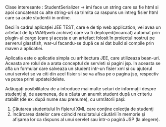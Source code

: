 Clase interesante : StudentSerializer -> imi face un string care sa fie html si apoi concatenat cu alte string-uri sa trimita ca raspuns un intreg fisier html care sa arate studentii in ordine.














Deci în cadrul aplicației JEE TEST, care e de tip web application, vei avea un  artefact de tip WAR(web archive) care va fi deployed(incarcat) automat prin plugin-ul cargo (care și acesta e un artefact folosit în proiectul nostru) pe serverul glassfish, war-ul facandu-se după ce ai dat build si compile prin maven a aplicatiei.

Aplicatia este o aplicatie simpla cu arhitectura JEE, care utilizeaza bean-uri. Aceasta are rolul de a arata conceptul de servleti si pagini jsp. In aceasta se afla un formular care salveaza un student intr-un fisier xml si cu ajutorul unui servlet se va citi din acel fisier si se va afisa pe o pagina jsp, respectiv va putea primi update/delete.


Adăugați posibilitatea de a introduce mai multe seturi de informații despre studenţi şi, de
asemenea, de a căuta un anumit student după un criteriu stabilit (de ex. după nume sau
prenume), cu următorii pași:
1. Căutarea studentului în fișierul XML care conţine colecţia de studenţi
2. Încărcarea datelor care coincid rezultatului căutării în memorie şi afişarea lor ca
   răspuns al unui servlet sau într-o pagină JSP (la alegere).

